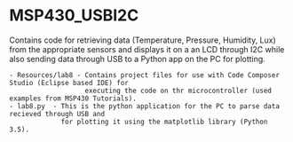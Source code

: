 # MSP430_USBI2C

Contains code for retrieving data (Temperature, Pressure, Humidity, Lux) from the appropriate sensors and
displays it on a an LCD through I2C while also sending data through USB to a Python app on the PC for plotting. 

	- Resources/lab8 - Contains project files for use with Code Composer Studio (Eclipse based IDE) for
	                   executing the code on thr microcontroller (used examples from MSP430 Tutorials).
	- lab8.py  - This is the python application for the PC to parse data recieved through USB and 
	             for plotting it using the matplotlib library (Python 3.5).

